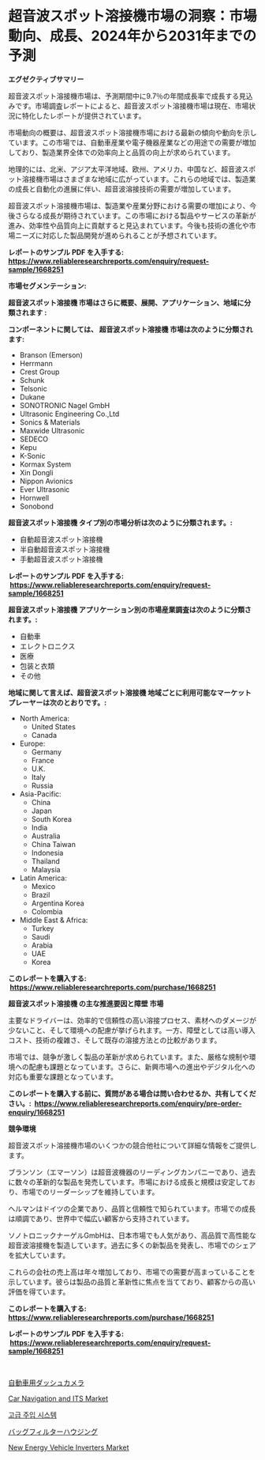 <p><h1>超音波スポット溶接機市場の洞察：市場動向、成長、2024年から2031年までの予測</h1></p><p><strong>エグゼクティブサマリー</strong></p>
<p><p>超音波スポット溶接機市場は、予測期間中に9.7％の年間成長率で成長する見込みです。市場調査レポートによると、超音波スポット溶接機市場は現在、市場状況に特化したレポートが提供されています。</p><p>市場動向の概要は、超音波スポット溶接機市場における最新の傾向や動向を示しています。この市場では、自動車産業や電子機器産業などの用途での需要が増加しており、製造業界全体での効率向上と品質の向上が求められています。</p><p>地理的には、北米、アジア太平洋地域、欧州、アメリカ、中国など、超音波スポット溶接機市場はさまざまな地域に広がっています。これらの地域では、製造業の成長と自動化の進展に伴い、超音波溶接技術の需要が増加しています。</p><p>超音波スポット溶接機市場は、製造業や産業分野における需要の増加により、今後さらなる成長が期待されています。この市場における製品やサービスの革新が進み、効率性や品質向上に貢献すると見込まれています。今後も技術の進化や市場ニーズに対応した製品開発が進められることが予想されています。</p></p>
<p><strong>レポートのサンプル PDF を入手する: <a href="https://www.reliableresearchreports.com/enquiry/request-sample/1668251">https://www.reliableresearchreports.com/enquiry/request-sample/1668251</a></strong></p>
<p><strong>市場セグメンテーション:</strong></p>
<p><strong> 超音波スポット溶接機 市場はさらに概要、展開、アプリケーション、地域に分類されます :</strong></p>
<p><strong>コンポーネントに関しては、 超音波スポット溶接機 市場は次のように分類されます: &nbsp;</strong></p>
<p><ul><li>Branson (Emerson)</li><li>Herrmann</li><li>Crest Group</li><li>Schunk</li><li>Telsonic</li><li>Dukane</li><li>SONOTRONIC Nagel GmbH</li><li>Ultrasonic Engineering Co.,Ltd</li><li>Sonics & Materials</li><li>Maxwide Ultrasonic</li><li>SEDECO</li><li>Kepu</li><li>K-Sonic</li><li>Kormax System</li><li>Xin Dongli</li><li>Nippon Avionics</li><li>Ever Ultrasonic</li><li>Hornwell</li><li>Sonobond</li></ul></p>
<p><strong> 超音波スポット溶接機 タイプ別の市場分析は次のように分類されます。:</strong></p>
<p><ul><li>自動超音波スポット溶接機</li><li>半自動超音波スポット溶接機</li><li>手動超音波スポット溶接機</li></ul></p>
<p><strong>レポートのサンプル PDF を入手する: &nbsp;<a href="https://www.reliableresearchreports.com/enquiry/request-sample/1668251">https://www.reliableresearchreports.com/enquiry/request-sample/1668251</a></strong></p>
<p><strong> 超音波スポット溶接機 アプリケーション別の市場産業調査は次のように分類されます。:</strong></p>
<p><ul><li>自動車</li><li>エレクトロニクス</li><li>医療</li><li>包装と衣類</li><li>その他</li></ul></p>
<p><strong>地域に関して言えば、超音波スポット溶接機 地域ごとに利用可能なマーケットプレーヤーは次のとおりです。:</strong></p>
<p><ul>
    <li>
        North America:
        <ul>
            <li>United States</li>
            <li>Canada</li>
        </ul>
    </li>
    <li>
        Europe:
        <ul>
            <li>Germany</li>
            <li>France</li>
            <li>U.K.</li>
            <li>Italy</li>
            <li>Russia</li>
        </ul>
    </li>
    <li>
        Asia-Pacific:
        <ul>
            <li>China</li>
            <li>Japan</li>
            <li>South Korea</li>
            <li>India</li>
            <li>Australia</li>
            <li>China Taiwan</li>
            <li>Indonesia</li>
            <li>Thailand</li>
            <li>Malaysia</li>
        </ul>
    </li>
    <li>
        Latin America:
        <ul>
            <li>Mexico</li>
            <li>Brazil</li>
            <li>Argentina Korea</li>
            <li>Colombia</li>
        </ul>
    </li>
    <li>
        Middle East & Africa:
        <ul>
            <li>Turkey</li>
            <li>Saudi</li>
            <li>Arabia</li>
            <li>UAE</li>
            <li>Korea</li>
        </ul>
    </li>
    </ul></p>
<p><strong>このレポートを購入する: &nbsp;<a href="https://www.reliableresearchreports.com/purchase/1668251">https://www.reliableresearchreports.com/purchase/1668251</a></strong></p>
<p><strong>超音波スポット溶接機 の主な推進要因と障壁 市場</strong></p>
<p><p>主要なドライバーは、効率的で信頼性の高い溶接プロセス、素材へのダメージが少ないこと、そして環境への配慮が挙げられます。一方、障壁としては高い導入コスト、技術の複雑さ、そして既存の溶接方法との比較があります。</p><p>市場では、競争が激しく製品の革新が求められています。また、厳格な規制や環境への配慮も課題となっています。さらに、新興市場への進出やデジタル化への対応も重要な課題となっています。</p></p>
<p><strong>このレポートを購入する前に、質問がある場合は問い合わせるか、共有してください。:&nbsp; <a href="https://www.reliableresearchreports.com/enquiry/pre-order-enquiry/1668251">https://www.reliableresearchreports.com/enquiry/pre-order-enquiry/1668251</a></strong></p>
<p><strong>競争環境</strong></p>
<p><p>超音波スポット溶接機市場のいくつかの競合他社について詳細な情報をご提供します。</p><p>ブランソン（エマーソン）は超音波機器のリーディングカンパニーであり、過去に数々の革新的な製品を発売しています。市場における成長と規模は安定しており、市場でのリーダーシップを維持しています。</p><p>ヘルマンはドイツの企業であり、品質と信頼性で知られています。市場での成長は順調であり、世界中で幅広い顧客から支持されています。</p><p>ソノトロニックナーゲルGmbHは、日本市場でも人気があり、高品質で高性能な超音波溶接機を製造しています。過去に多くの新製品を発表し、市場でのシェアを拡大しています。</p><p>これらの会社の売上高は年々増加しており、市場での需要が高まっていることを示しています。彼らは製品の品質と革新性に焦点を当てており、顧客からの高い評価を得ています。</p></p>
<p><strong>このレポートを購入する: &nbsp; <a href="https://www.reliableresearchreports.com/purchase/1668251">https://www.reliableresearchreports.com/purchase/1668251</a></strong></p>
<p><strong>レポートのサンプル PDF を入手する: &nbsp;<a href="https://www.reliableresearchreports.com/enquiry/request-sample/1668251">https://www.reliableresearchreports.com/enquiry/request-sample/1668251</a></strong><strong></strong></p>
<p>&nbsp;</p>
<p><p><a href="https://github.com/dandier2003/Market-Research-Report-List-1/blob/main/856595515333.md">自動車用ダッシュカメラ</a></p><p><a href="https://issuu.com/reportprime-2/docs/car-navigation-and-its-market-size-2030.pptx">Car Navigation and ITS Market</a></p><p><a href="https://medium.com/@royerdmtyan906778/%EC%A7%84%EB%B3%B4%EB%90%9C-%EC%A3%BC%EC%9E%85-%EC%8B%9C%EC%8A%A4%ED%85%9C-%EC%8B%9C%EC%9E%A5-%EC%8B%9C%EC%9E%A5-cagr-%EC%8B%9C%EC%9E%A5-%EB%8F%99%ED%96%A5-%EB%B0%8F-%EC%84%B1%EC%9E%A5-%EC%A0%84%EB%9E%B5%EC%97%90-%EB%8C%80%ED%95%9C-%ED%86%B5%EC%B0%B0%EB%A0%A5-3560ea767045">고급 주입 시스템</a></p><p><a href="https://medium.com/@tubbs463/%E3%83%90%E3%83%83%E3%82%AF%E3%82%99%E3%83%95%E3%82%A3%E3%83%AB%E3%82%BF%E3%83%BC%E3%83%8F%E3%82%A6%E3%82%B7%E3%82%99%E3%83%B3%E3%82%AF%E3%82%99%E5%B8%82%E5%A0%B4-%E5%B8%82%E5%A0%B4%E3%82%B7%E3%82%A7%E3%82%A2-%E5%B8%82%E5%A0%B4%E5%8B%95%E5%90%91-%E3%81%8A%E3%82%88%E3%81%B2%E3%82%99%E5%B0%86%E6%9D%A5%E3%81%AE%E6%88%90%E9%95%B7%E3%82%92%E6%8E%A2%E3%82%8B-0e22263ff710">バッグフィルターハウジング</a></p><p><a href="https://issuu.com/reportprime-2/docs/new-energy-vehicle-inverters-market-size-2030.pptx">New Energy Vehicle Inverters Market</a></p></p>